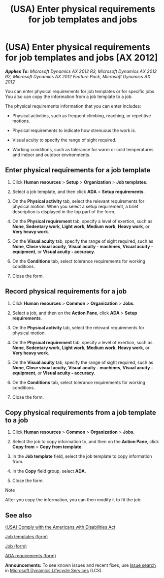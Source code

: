 ﻿---
title: (USA) Enter physical requirements for job templates and jobs
TOCTitle: (USA) Enter physical requirements for job templates and jobs
ms:assetid: 6568deb0-beb7-47b4-b198-c1776f456e2b
ms:mtpsurl: https://technet.microsoft.com/en-us/library/Gg231547(v=AX.60)
ms:contentKeyID: 36057743
ms.date: 04/18/2014
mtps_version: v=AX.60
---

# (USA) Enter physical requirements for job templates and jobs [AX 2012]


_**Applies To:** Microsoft Dynamics AX 2012 R3, Microsoft Dynamics AX 2012 R2, Microsoft Dynamics AX 2012 Feature Pack, Microsoft Dynamics AX 2012_

You can enter physical requirements for job templates or for specific jobs. You also can copy the information from a job template to a job.

The physical requirements information that you can enter includes:

  - Physical activities, such as frequent climbing, reaching, or repetitive motions.

  - Physical requirements to indicate how strenuous the work is.

  - Visual acuity to specify the range of sight required.

  - Working conditions, such as tolerance for warm or cold temperatures and indoor and outdoor environments.

## Enter physical requirements for a job template

1.  Click **Human resources** \> **Setup** \> **Organization** \> **Job templates**.

2.  Select a job template, and then click **ADA** \> **Setup requirements**.

3.  On the **Physical activity** tab, select the relevant requirements for physical motion. When you select a setup requirement, a brief description is displayed in the top part of the form.

4.  On the **Physical requirement** tab, specify a level of exertion, such as **None**, **Sedentary work**, **Light work**, **Medium work**, **Heavy work**, or **Very heavy work**.

5.  On the **Visual acuity** tab, specify the range of sight required, such as **None**, **Close visual acuity**, **Visual acuity - machines**, **Visual acuity - equipment**, or **Visual acuity - accuracy**.

6.  On the **Conditions** tab, select tolerance requirements for working conditions.

7.  Close the form.

## Record physical requirements for a job

1.  Click **Human resources** \> **Common** \> **Organization** \> **Jobs**.

2.  Select a job, and then on the **Action Pane**, click **ADA** \> **Setup requirements**.

3.  On the **Physical activity** tab, select the relevant requirements for physical motion.

4.  On the **Physical requirement** tab, specify a level of exertion, such as **None**, **Sedentary work**, **Light work**, **Medium work**, **Heavy work**, or **Very heavy work**.

5.  On the **Visual acuity** tab, specify the range of sight required, such as **None**, **Close visual acuity**, **Visual acuity - machines**, **Visual acuity - equipment**, or **Visual acuity - accuracy**.

6.  On the **Conditions** tab, select tolerance requirements for working conditions.

7.  Close the form.

## Copy physical requirements from a job template to a job

1.  Click **Human resources** \> **Common** \> **Organization** \> **Jobs**.

2.  Select the job to copy information to, and then on the **Action Pane**, click **Copy from** \> **Copy from template**.

3.  In the **Job template** field, select the job template to copy information from.

4.  In the **Copy** field group, select **ADA**.

5.  Close the form.


> [!NOTE]
> <P>After you copy the information, you can then modify it to fit the job.</P>



## See also

[(USA) Comply with the Americans with Disabilities Act](usa-comply-with-the-americans-with-disabilities-act.md)

[Job templates (form)](https://technet.microsoft.com/en-us/library/aa583740\(v=ax.60\))

[Job (form)](https://technet.microsoft.com/en-us/library/hh209557\(v=ax.60\))

[ADA requirements (form)](https://technet.microsoft.com/en-us/library/hh802992\(v=ax.60\))

  
**Announcements:** To see known issues and recent fixes, use [Issue search](http://go.microsoft.com/fwlink/?linkid=389258) in [Microsoft Dynamics Lifecycle Services](http://go.microsoft.com/fwlink/?linkid=306505) (LCS).

